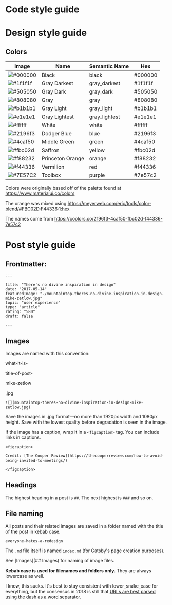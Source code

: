 # Code style guide

# Design style guide

## Colors

Image | Name | Semantic Name | Hex
--- | --- | --- | ---
![#000000](https://placehold.it/48x14/000000/000000?text=+) | Black | black | #000000
![#1f1f1f](https://placehold.it/48x14/1f1f1f/000000?text=+) | Gray Darkest | gray_darkest | #1f1f1f
![#505050](https://placehold.it/48x14/505050/000000?text=+) | Gray Dark | gray_dark | #505050
![#808080](https://placehold.it/48x14/808080/000000?text=+) | Gray | gray | #808080
![#b1b1b1](https://placehold.it/48x14/b1b1b1/000000?text=+) | Gray Light | gray_light | #b1b1b1
![#e1e1e1](https://placehold.it/48x14/e1e1e1/000000?text=+) | Gray Lightest | gray_lightest | #e1e1e1
![#ffffff](https://placehold.it/48x14/ffffff/000000?text=+) | White | white | #ffffff
![#2196f3](https://placehold.it/48x14/2196f3/000000?text=+) | Dodger Blue | blue | #2196f3
![#4caf50](https://placehold.it/48x14/4caf50/000000?text=+) | Middle Green | green | #4caf50
![#fbc02d](https://placehold.it/48x14/fbc02d/000000?text=+) | Saffron | yellow | #fbc02d
![#f88232](https://placehold.it/48x14/f88232/000000?text=+) | Princeton Orange | orange | #f88232
![#f44336](https://placehold.it/48x14/f44336/000000?text=+) | Vermilion | red | #f44336
![#7E57C2](https://placehold.it/48x14/7E57C2/000000?text=+) | Toolbox | purple | #7e57c2

Colors were originally based off of the palette found at https://www.materialui.co/colors

The orange was mixed using https://meyerweb.com/eric/tools/color-blend/#FBC02D:F44336:1:hex

The names come from https://coolors.co/2196f3-4caf50-fbc02d-f44336-7e57c2

# Post style guide

## Frontmatter:

`---`
```
title: "There's no divine inspiration in design"
date: "2017-05-14"
featuredImage: "./mountaintop-theres-no-divine-inspiration-in-design-mike-zetlow.jpg"
topic: "user experience"
type: "article"
rating: "580"
draft: false
```
`---`

## Images

Images are named with this convention:

what-it-is-

title-of-post-

mike-zetlow

.jpg

```
![](mountaintop-theres-no-divine-inspiration-in-design-mike-zetlow.jpg)
```

Save the images in .jpg format—no more than 1920px width and 1080px height. Save with the lowest quality before degradation is seen in the image.

If the image has a caption, wrap it in a `<figcaption>` tag. You can include links in captions.

```
<figcaption>

Credit: [The Cooper Review](https://thecooperreview.com/how-to-avoid-being-invited-to-meetings/)

</figcaption>
```

## Headings

The highest heading in a post is `##`. The next highest is `###` and so on.

## File naming

All posts and their related images are saved in a folder named with the title of the post in kebab case.

`everyone-hates-a-redesign`

The `.md` file itself is named `index.md` (for Gatsby's page creation purposes).

See [Images](## Images) for naming of image files.

**Kebab case is used for filenames and folders only.** They are always lowercase as well.

I know, this sucks. It's best to stay consistent with lower_snake_case for everything, but the consensus in 2018 is still that [URLs are best parsed using the dash as a word separator](https://www.ecreativeim.com/blog/index.php/2011/03/30/seo-basics-hyphen-or-underscore-for-seo-urls/).